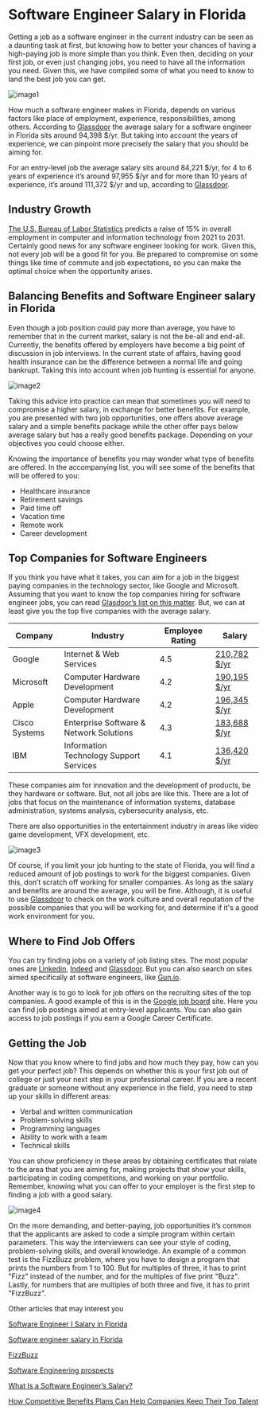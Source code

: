 # Software Engineer Salary in Florida

Getting a job as a software engineer in the current industry can be seen as a daunting task at first, but knowing how to better your chances of having a high-paying job is more simple than you think. Even then, deciding on your first job, or even just changing jobs, you need to have all the information you need. Given this, we have compiled some of what you need to know to land the best job you can get.

![image1](https://images.pexels.com/photos/4386433/pexels-photo-4386433.jpeg?auto=compress&cs=tinysrgb&w=1260&h=750&dpr=1)

How much a software engineer makes in Florida, depends on various factors like place of employment, experience, responsibilities, among others. According to [Glassdoor][link1] the average salary for a software engineer in Florida sits around 94,398 $/yr. But taking into account the years of experience, we can pinpoint more precisely the salary that you should be aiming for. 

For an entry-level job the average salary sits around 84,221 $/yr, for 4 to 6 years of experience it’s around 97,955 $/yr and for more than 10 years of experience, it’s around 111,372 $/yr and up, according to [Glassdoor][link1].

## Industry Growth

[The U.S. Bureau of Labor Statistics][link2] predicts a raise of 15% in overall employment in computer and information technology from 2021 to 2031. Certainly good news for any software engineer looking for work. Given this, not every job will be a good fit for you. Be prepared to compromise on some things like time of commute and job expectations, so you can make the optimal choice when the opportunity arises. 

## Balancing Benefits and Software Engineer salary in Florida

Even though a job position could pay more than average, you have to remember that in the current market, salary is not the be-all and end-all. Currently, the benefits offered by employers have become a big point of discussion in job interviews. In the current state of affairs, having good health insurance can be the difference between a normal life and going bankrupt. Taking this into account when job hunting is essential for anyone. 

![image2](https://images.pexels.com/photos/2383010/pexels-photo-2383010.jpeg?auto=compress&cs=tinysrgb&w=1260&h=750&dpr=1)

Taking this advice into practice can mean that sometimes you will need to compromise a higher salary, in exchange for better benefits. For example, you are presented with two job opportunities, one offers above average salary and a simple benefits package while the other offer pays below average salary but has a really good benefits package. Depending on your objectives you could choose either. 

Knowing the importance of benefits you may wonder what type of benefits are offered. In the accompanying list, you will see some of the benefits that will be offered to you:

- Healthcare insurance
- Retirement savings
- Paid time off
- Vacation time
- Remote work
- Career development

## Top Companies for Software Engineers

If you think you have what it takes, you can aim for a job in the biggest paying companies in the technology sector, like Google and Microsoft. Assuming that you want to know the top companies hiring for software engineer jobs, you can read [Glasdoor’s list on this matter][link3]. But, we can at least give you the top five companies with the average salary.

| Company | Industry | Employee Rating | Salary |
| ------ | ------ | ------ | ------ |
| Google | Internet & Web Services | 4.5 | [210,782 $/yr][link4] |
| Microsoft | Computer Hardware Development | 4.2 | [190,195 $/yr][link5] |
| Apple | Computer Hardware Development | 4.2 | [196,345 $/yr][link6] |
| Cisco Systems | Enterprise Software & Network Solutions | 4.3 | [183,688 $/yr][link7] |
| IBM | Information Technology Support Services | 4.1 | [136,420 $/yr][link8] |

These companies aim for innovation and the development of products, be they hardware or software. But, not all jobs are like this. There are a lot of jobs that focus on the maintenance of information systems, database administration, systems analysis, cybersecurity analysis, etc. 

There are also opportunities in the entertainment industry in areas like video game development, VFX development, etc. 

![image3](https://images.pexels.com/photos/574071/pexels-photo-574071.jpeg?auto=compress&cs=tinysrgb&w=1260&h=750&dpr=1)

Of course, if you limit your job hunting to the state of Florida, you will find a reduced amount of job postings to work for the biggest companies. Given this, don’t scratch off working for smaller companies. As long as the salary and benefits are around the average, you will be fine. Although, it is useful to use [Glassdoor][link11] to check on the work culture and overall reputation of the possible companies that you will be working for, and determine if it's a good work environment for you.  

## Where to Find Job Offers

You can try finding jobs on a variety of job listing sites. The most popular ones are [Linkedin][link9], [Indeed][link10] and [Glassdoor][link11]. But you can also search on sites aimed specifically at software engineers, like [Gun.io][link13].

Another way is to go to look for job offers on the recruiting sites of the top companies. A good example of this is in the [Google job board][link14] site. Here you can find job postings aimed at entry-level applicants. You can also gain access to job postings if you earn a Google Career Certificate.

## Getting the Job

Now that you know where to find jobs and how much they pay, how can you get your perfect job? This depends on whether this is your first job out of college or just your next step in your professional career. If you are a recent graduate or someone without any experience in the field, you need to step up your skills in different areas:

- Verbal and written communication
- Problem-solving skills
- Programming languages
- Ability to work with a team
- Technical skills

You can show proficiency in these areas by obtaining certificates that relate to the area that you are aiming for, making projects that show your skills, participating in coding competitions, and working on your portfolio. Remember, knowing what you can offer to your employer is the first step to finding a job with a good salary.

![image4](https://images.pexels.com/photos/3760069/pexels-photo-3760069.jpeg?auto=compress&cs=tinysrgb&w=1260&h=750&dpr=1)

On the more demanding, and better-paying, job opportunities it’s common that the applicants are asked to code a simple program within certain parameters. This way the interviewers can see your style of coding, problem-solving skills, and overall knowledge. An example of a common test is the FizzBuzz problem, where you have to design a program that prints the numbers from 1 to 100. But for multiples of three, it has to print "Fizz" instead of the number, and for the multiples of five print "Buzz". Lastly, for numbers that are multiples of both three and five, it has to print "FizzBuzz".

Other articles that may interest you

[Software Engineer I Salary in Florida][link15]

[Software engineer salary in Florida][link16]

[FizzBuzz][link17]

[Software Engineering prospects][link18]

[What Is a Software Engineer’s Salary?][link19]

[How Competitive Benefits Plans Can Help Companies Keep Their Top Talent][link20]


[link1]: https://www.glassdoor.com/Salaries/florida-software-engineer-salary-SRCH_IL.0,7_IS3318_KO8,25.htm

[link2]: https://www.bls.gov/ooh/computer-and-information-technology/home.htm

[link3]: https://www.glassdoor.com/Explore/top-software-engineer-companies_IO.4,21.htm

[link4]: https://www.glassdoor.com/Salary/Google-Salaries-E9079.htm

[link5]: https://www.glassdoor.com/Salary/Microsoft-Salaries-E1651.htm

[link6]: https://www.glassdoor.com/Salary/Apple-Salaries-E1138.htm

[link7]: https://www.glassdoor.com/Salary/Cisco-Systems-Salaries-E1425.htm

[link8]: https://www.glassdoor.com/Salary/IBM-Salaries-E354.htm

[link9]: https://www.linkedin.com/

[link10]: https://www.indeed.com/?from=gnav-homepage

[link11]: https://www.glassdoor.com/index.htm

[link13]: https://gun.io/

[link14]: https://careers.google.com/jobs/results/

[link15]: https://www.salary.com/research/salary/benchmark/software-engineer-i-salary/fl

[link16]: https://www.indeed.com/career/software-engineer/salaries/FL

[link17]: https://fizzbuzz.com/

[link18]: https://www.prospects.ac.uk/careers-advice/what-can-i-do-with-my-degree/software-engineering

[link19]: https://www.bestcolleges.com/bootcamps/guides/software-engineering-salary/

[link20]: https://dpath.com/competitive-benefits-plan-cdh/
